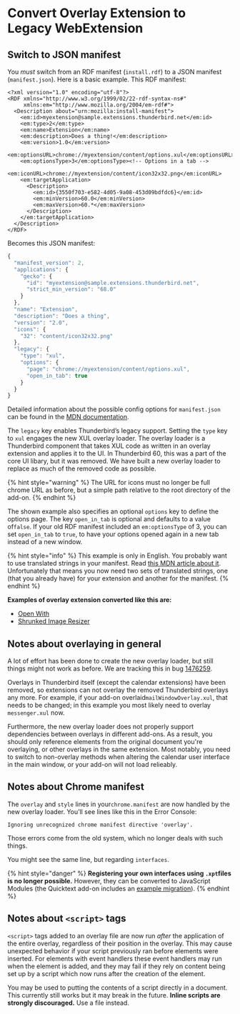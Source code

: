 # Convert Overlay Extension to Legacy WebExtension

## Switch to JSON manifest

You _must_ switch from an RDF manifest \(`install.rdf`\) to a JSON manifest \(`manifest.json`\). Here is a basic example. This RDF manifest:

```markup
<?xml version="1.0" encoding="utf-8"?>
<RDF xmlns="http://www.w3.org/1999/02/22-rdf-syntax-ns#"
     xmlns:em="http://www.mozilla.org/2004/em-rdf#">
  <Description about="urn:mozilla:install-manifest">
    <em:id>myextension@sample.extensions.thunderbird.net</em:id>
    <em:type>2</em:type>
    <em:name>Extension</em:name>
    <em:description>Does a thing!</em:description>
    <em:version>1.0</em:version>
    <em:optionsURL>chrome://myextension/content/options.xul</em:optionsURL>
    <em:optionsType>3</em:optionsType><!-- Options in a tab -->
    <em:iconURL>chrome://myextension/content/icon32x32.png</em:iconURL>
    <em:targetApplication>
      <Description>
        <em:id>{3550f703-e582-4d05-9a08-453d09bdfdc6}</em:id>
        <em:minVersion>60.0</em:minVersion>
        <em:maxVersion>60.*</em:maxVersion>
      </Description>
    </em:targetApplication>
  </Description>
</RDF>
```

Becomes this JSON manifest:

```javascript
{
  "manifest_version": 2,
  "applications": {
    "gecko": {
      "id": "myextension@sample.extensions.thunderbird.net",
      "strict_min_version": "68.0"
    }
  },
  "name": "Extension",
  "description": "Does a thing",
  "version": "2.0",
  "icons": {
    "32": "content/icon32x32.png"
  },
  "legacy": {
    "type": "xul",
    "options": {
      "page": "chrome://myextension/content/options.xul",
      "open_in_tab": true
    }
  }
}
```

Detailed information about the possible config options for `manifest.json` can be found in the [MDN documentation](https://developer.mozilla.org/en/docs/Mozilla/Add-ons/WebExtensions/manifest.json).

The `legacy` key enables Thunderbird’s legacy support. Setting the `type` key to `xul` engages the new XUL overlay loader. The overlay loader is a Thunderbird component that takes XUL code as written in an overlay extension and applies it to the UI. In Thunderbird 60, this was a part of the core UI libary, but it was removed. We have built a new overlay loader to replace as much of the removed code as possible.

{% hint style="warning" %}
The URL for icons must no longer be full chrome URL as before, but a simple path relative to the root directory of the add-on.
{% endhint %}

The shown example also specifies an optional `options` key to define the options page. The key `open_in_tab` is optional and defaults to a value of`false`. If your old RDF manifest included an `em:optionsType` of 3, you can set `open_in_tab` to `true`, to have your options opened again in a new tab instead of a new window.

{% hint style="info" %}
This example is only in English. You probably want to use translated strings in your manifest. Read [this MDN article about it](https://developer.mozilla.org/en-US/docs/Mozilla/Add-ons/WebExtensions/Internationalization#Internationalizing_manifest.json). Unfortunately that means you now need two sets of translated strings, one \(that you already have\) for your extension and another for the manifest.
{% endhint %}

**Examples of overlay extension converted like this are:**

* [Open With](https://github.com/darktrojan/openwith/blob/VERSION_6.9/manifest.json)
* [Shrunked Image Resizer](https://github.com/darktrojan/shrunked/blob/VERSION_4.5/manifest.json)

## Notes about overlaying in general

A lot of effort has been done to create the new overlay loader, but still things might not work as before. We are tracking this in bug [1476259](https://bugzilla.mozilla.org/show_bug.cgi?id=1476259).

Overlays in Thunderbird itself \(except the calendar extensions\) have been removed, so extensions can not overlay the removed Thunderbird overlays any more. For example, if your add-on overlaid`mailWindowOverlay.xul`, that needs to be changed; in this example you most likely need to overlay `messenger.xul` now.

Furthermore, the new overlay loader does not properly support dependencies between overlays in different add-ons. As a result, you should only reference elements from the original document you're overlaying, or other overlays in the same extension. Most notably, you need to switch to non-overlay methods when altering the calendar user interface in the main window, or your add-on will not load relieably.

## Notes about Chrome manifest

The `overlay` and `style` lines in your`chrome.manifest` are now handled by the new overlay loader. You’ll see lines like this in the Error Console:

```text
Ignoring unrecognized chrome manifest directive 'overlay'.
```

Those errors come from the old system, which no longer deals with such things.

You might see the same line, but regarding `interfaces`.

{% hint style="danger" %}
**Registering your own interfaces using `.xpt`files is no longer possible.** However, they can be converted to JavaScript Modules \(the Quicktext add-on includes an [example migration](https://github.com/thundernest/quicktext/commit/e1ef58dce2816ac1e685f562d30882968e24a391)\).
{% endhint %}

## Notes about `<script>` tags

`<script>` tags added to an overlay file are now run _after_ the application of the entire overlay, regardless of their position in the overlay. This may cause unexpected behavior if your script previously ran before elements were inserted. For elements with event handlers these event handlers may run when the element is added, and they may fail if they rely on content being set up by a script which now runs after the creation of the element.

You may be used to putting the contents of a script directly in a document. This currently still works but it may break in the future. **Inline scripts are strongly discouraged.** Use a file instead.


